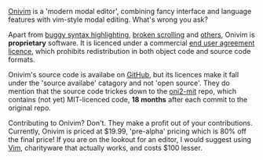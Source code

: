 [Onivim](https://v2.onivim.io) is a 'modern modal editor', combining fancy
interface and language features with vim-style modal editing. What's wrong you
ask?

Apart from [buggy syntax highlighting](https://github.com/onivim/oni2/issues/550), 
[broken scrolling](https://github.com/onivim/oni2/issues/519) and
[others](https://github.com/onivim/oni2/issues?q=is%3Aissue+is%3Aclosed+label%3A%22daily+editor+blocker%22),
Onivim is **proprietary** software. It is licenced under a commercial 
[end user agreement licence](https://github.com/onivim/oni2/blob/master/Outrun-Labs-EULA-v1.1.md),
which prohibits redistribution in both object code and source code formats.

Onivim's source code is availabe on [GitHub](https://github.com/onivim/oni2),
but its licences make it fall under the 'source availabe' catagory and not
'open source'. They do mention that the source code trickes down to the
[oni2-mit](https://github.com/onivim/oni2-mit) repo, which contains (not yet)
MIT-licenced code, **18 months** after each commit to the original repo.

Contributing to Onivim? Don't. They make a profit out of your contributions.
Currently, Onivim is priced at $19.99, 'pre-alpha' pricing which is 80% off the
final price! If you are on the lookout for an editor, I would suggest using
[Vim](https://vim.org), charityware that actually works, and costs $100 lesser.

